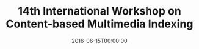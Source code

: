 ---
acronym: CBMI'16
date: '2016-06-15T00:00:00'
ext_url: http://cbmi2016.upb.ro/
location: Bucharest, Romania
submission_date: '2016-03-07T00:00:00'
title: 14th International Workshop on Content-based Multimedia Indexing
---